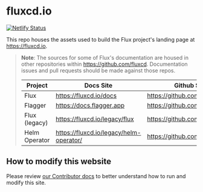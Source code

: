 # fluxcd.io

[![Netlify Status](https://api.netlify.com/api/v1/badges/fe297324-1b1d-4d66-96f7-0f8cb1abbe84/deploy-status)](https://app.netlify.com/sites/fluxcd/deploys)

This repo houses the assets used to build the Flux project's landing page at <https://fluxcd.io>.

> **Note**: The sources for some of Flux's documentation are housed in other repositories within <https://github.com/fluxcd>. Documentation issues and pull requests should be made against those repos.
>
> Project          | Docs Site                                 | Github Source
> ---------------- | ------------------------------------------| -------------
> Flux             | <https://fluxcd.io/docs>                  | <https://github.com/fluxcd/website>
> Flagger          | <https://docs.flagger.app>                | <https://github.com/fluxcd/flagger>
> Flux (legacy)    | <https://fluxcd.io/legacy/flux>           | <https://github.com/fluxcd/website>
> Helm Operator    | <https://fluxcd.io/legacy/helm-operator/> | <https://github.com/fluxcd/website>

## How to modify this website

Please review [our Contributor docs](content/en/docs/contributing/docs) to better understand how to run and modify this site.
